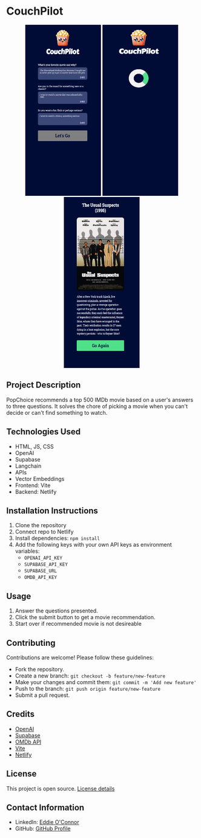 # CouchPilot

<p align="center">
  <img src="screenshots/Screenshot 2024-02-23 100304.png" width="200" height="450"/>
  <img src="screenshots/Screenshot 2024-02-23 100413_2.png" width="200" height="450" />
  <img src="screenshots/Screenshot 2024-02-23 100512.png" width="200" height="450" />
</p>

## Project Description
PopChoice recommends a top 500 IMDb movie based on a user's answers to three questions. It solves the chore of picking a movie when you can't decide or can't find something to watch.

## Technologies Used
- HTML, JS, CSS
- OpenAI
- Supabase
- Langchain
- APIs
- Vector Embeddings
- Frontend: Vite
- Backend: Netlify

## Installation Instructions
1. Clone the repository
2. Connect repo to Netlify
3. Install dependencies: `npm install`
4. Add the following keys with your own API keys as environment variables:
   - `OPENAI_API_KEY`
   - `SUPABASE_API_KEY`
   - `SUPABASE_URL`
   - `OMDB_API_KEY`

## Usage
1. Answer the questions presented.
2. Click the submit button to get a movie recommendation.
3. Start over if recommended movie is not desireable

## Contributing
Contributions are welcome! Please follow these guidelines:
- Fork the repository.
- Create a new branch: `git checkout -b feature/new-feature`
- Make your changes and commit them: `git commit -m 'Add new feature'`
- Push to the branch: `git push origin feature/new-feature`
- Submit a pull request.

## Credits
- [OpenAI](https://www.openai.com/)
- [Supabase](https://supabase.io/)
- [OMDb API](https://www.omdbapi.com/)
- [Vite](https://vitejs.dev/)
- [Netlify](https://www.netlify.com/)

## License
This project is open source. [License details](LICENSE)

## Contact Information
- LinkedIn: [Eddie O'Connor](https://www.linkedin.com/in/edwardjamesoconnor/)
- GitHub: [GitHub Profile](https://github.com/Eddie-OConnor)
